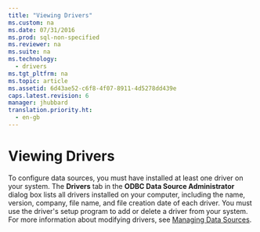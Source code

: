 ```yaml
---
title: "Viewing Drivers"
ms.custom: na
ms.date: 07/31/2016
ms.prod: sql-non-specified
ms.reviewer: na
ms.suite: na
ms.technology: 
  - drivers
ms.tgt_pltfrm: na
ms.topic: article
ms.assetid: 6d43ae52-c6f8-4f07-8911-4d5278dd439e
caps.latest.revision: 6
manager: jhubbard
translation.priority.ht: 
  - en-gb
---
```

# Viewing Drivers
To configure data sources, you must have installed at least one driver on your system. The **Drivers** tab in the **ODBC Data Source Administrator** dialog box lists all drivers installed on your computer, including the name, version, company, file name, and file creation date of each driver. You must use the driver's setup program to add or delete a driver from your system. For more information about modifying drivers, see [Managing Data Sources](../content/Managing-Data-Sources.md).